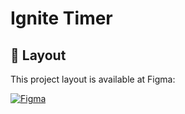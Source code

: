 # Ignite Timer

## 🎨 Layout

This project layout is available at Figma:

<a href="https://www.figma.com/community/file/1127351821076435124/ignite-timer">
  <img alt="Figma" src="https://img.shields.io/badge/View%20Layout%20-Figma-%2304D361">
</a>
